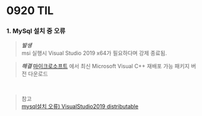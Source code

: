# 0920 TIL

### 1. MySql 설치 중 오류
> ___발생___    
> msi 실행시 Visual Studio 2019 x64가 필요하다며 강제 종료됨.   



> ___해결___
[마이크로소프트](https://learn.microsoft.com/ko-kr/cpp/windows/latest-supported-vc-redist?view=msvc-170) 에서 최신 Microsoft Visual C++ 재배포 가능 패키지 버전 다운로드   
   
</br>


>참고   
>[mysql설치 오류) VisualStudio2019 distributable
](https://velog.io/@brillante03/mysql%EC%84%A4%EC%B9%98-%EC%98%A4%EB%A5%98-VisualStudio2019)